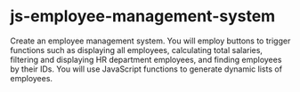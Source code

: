 # js-employee-management-system
Create an employee management system. You will employ buttons to trigger functions such as displaying all employees, calculating total salaries, filtering and displaying HR department employees, and finding employees by their IDs. You will use JavaScript functions to generate dynamic lists of employees.
